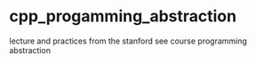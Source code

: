 # cpp_progamming_abstraction
lecture and practices from the stanford see course programming abstraction

